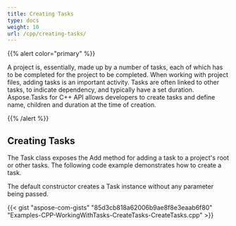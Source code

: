 ```yaml
---
title: Creating Tasks
type: docs
weight: 10
url: /cpp/creating-tasks/
---
```


{{% alert color="primary" %}} 

A project is, essentially, made up by a number of tasks, each of which has to be completed for the project to be completed. When working with project files, adding tasks is an important activity. Tasks are often linked to other tasks, to indicate dependency, and typically have a set duration. Aspose.Tasks for C++ API allows developers to create tasks and define name, children and duration at the time of creation.

{{% /alert %}} 
## **Creating Tasks**
The Task class exposes the Add method for adding a task to a project's root or other tasks. The following code example demonstrates how to create a task.

The default constructor creates a Task instance without any parameter being passed.

{{< gist "aspose-com-gists" "85d3cb818a62006b9ae8f8e3eaab6f80" "Examples-CPP-WorkingWithTasks-CreateTasks-CreateTasks.cpp" >}}
